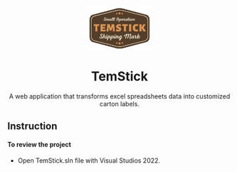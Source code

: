 <div align="center">
  <a href="https://hyshippingmark.azurewebsites.net/">
    <img src="ShippingMark/wwwroot/img/main_logo.png" alt="Logo" width="150" height="99">
  </a>

  <h1 align="center">TemStick</h1>

  <p align="center">A web application that transforms excel spreadsheets data into customized carton labels.</p>
</div>

## Instruction

#### To review the project
 - Open TemStick.sln file with Visual Studios 2022.
